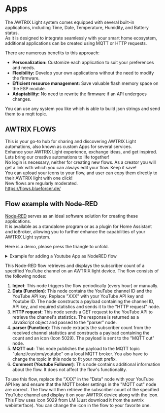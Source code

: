 # Apps

The AWTRIX Light system comes equipped with several built-in applications, including Time, Date, Temperature, Humidity, and Battery status.  
As it is designed to integrate seamlessly with your smart home ecosystem, additional applications can be created using MQTT or HTTP requests.

There are numerous benefits to this approach:

- **Personalization:** Customize each application to suit your preferences and needs.
- **Flexibility:** Develop your own applications without the need to modify the firmware.
- **Efficient resource management:** Save valuable flash memory space on the ESP module.
- **Adaptability:** No need to rewrite the firmware if an API undergoes changes.

You can use any system you like which is able to build json strings and send them to a mqtt topic.

## AWTRIX FLOWS
This is your go-to hub for sharing and discovering AWTRIX Light automations, also known as custom Apps for several services.  
Enhance your AWTRIX Light experience, exchange ideas, and get inspired. Lets bring our creative automations to life together!  
No login is necessary, neither for creating new flows. As a creator you will get a link with which you can always edit your flow. Keep it save!  
You can upload your icons to your flow, and user can copy them directly to their AWTRIX light with one click!  
New flows are regularly moderated.  
https://flows.blueforcer.de/   
    

## Flow example with Node-RED
[Node-RED](https://nodered.org/) serves as an ideal software solution for creating these applications.  
It is available as a standalone program or as a plugin for Home Assistant and ioBroker, allowing you to further enhance the capabilities of your AWTRIX Light system.
    
Here is a demo, please press the triangle to unfold.

<details>
  <summary>Example for adding a Youtube App as NodeRED flow</summary>
    
```json  
[
  {
    "id": "2a59d30d07abe14f",
    "type": "group",
    "z": "54b42d8d.cda474",
    "style": {
      "stroke": "#999999",
      "stroke-opacity": "1",
      "fill": "none",
      "fill-opacity": "1",
      "label": true,
      "label-position": "nw",
      "color": "#a4a4a4"
    },
    "nodes": [
      "f0f17299.3736c",
      "dc7878f9.4756c8",
      "f234aae371d72680",
      "555bb8624b88c9c3",
      "69c388146e28049d",
      "a349ade5a57f7537"
    ],
    "x": 34,
    "y": 39,
    "w": 892,
    "h": 122
  },
  {
    "id": "f0f17299.3736c",
    "type": "inject",
    "z": "54b42d8d.cda474",
    "g": "2a59d30d07abe14f",
    "name": "",
    "props": [],
    "repeat": "3600",
    "crontab": "",
    "once": true,
    "onceDelay": 0.1,
    "topic": "",
    "x": 130,
    "y": 120,
    "wires": [
      [
        "a349ade5a57f7537"
      ]
    ]
  },
  {
    "id": "dc7878f9.4756c8",
    "type": "http request",
    "z": "54b42d8d.cda474",
    "g": "2a59d30d07abe14f",
    "name": "",
    "method": "GET",
    "ret": "obj",
    "paytoqs": "query",
    "url": "https://youtube.googleapis.com/youtube/v3/channels",
    "tls": "",
    "persist": false,
    "proxy": "",
    "insecureHTTPParser": false,
    "authType": "",
    "senderr": false,
    "headers": [],
    "x": 430,
    "y": 120,
    "wires": [
      [
        "f234aae371d72680"
      ]
    ]
  },
  {
    "id": "f234aae371d72680",
    "type": "function",
    "z": "54b42d8d.cda474",
    "g": "2a59d30d07abe14f",
    "name": "parser",
    "func": "var json = msg.payload;\nvar subscriberCount = json.items[0].statistics.subscriberCount;\n\nmsg.payload = { \"text\": subscriberCount, \"icon\": 5029};\nreturn msg;",
    "outputs": 1,
    "noerr": 0,
    "initialize": "",
    "finalize": "",
    "libs": [],
    "x": 590,
    "y": 120,
    "wires": [
      [
        "555bb8624b88c9c3"
      ]
    ]
  },
  {
    "id": "555bb8624b88c9c3",
    "type": "mqtt out",
    "z": "54b42d8d.cda474",
    "g": "2a59d30d07abe14f",
    "name": "",
    "topic": "ulanzi/custom/youtube",
    "qos": "",
    "retain": "",
    "respTopic": "",
    "contentType": "",
    "userProps": "",
    "correl": "",
    "expiry": "",
    "broker": "346df2a95aac5785",
    "x": 800,
    "y": 120,
    "wires": []
  },
  {
    "id": "69c388146e28049d",
    "type": "comment",
    "z": "54b42d8d.cda474",
    "g": "2a59d30d07abe14f",
    "name": "Youtube Follower",
    "info": "Just enter your channelID and Youtube API key in the \"Data\" node  and set your AWTRIX MQTT prefix.\nUses Icon 5029 (LM)",
    "x": 140,
    "y": 80,
    "wires": []
  },
  {
    "id": "a349ade5a57f7537",
    "type": "function",
    "z": "54b42d8d.cda474",
    "g": "2a59d30d07abe14f",
    "name": "Data",
    "func": "msg.payload = { \"id\": \"UCpGLALzRO0uaasWTsm9M99w\", \"key\": \"XXX\", \"part\":\"statistics\"}\nreturn msg;",
    "outputs": 1,
    "noerr": 0,
    "initialize": "",
    "finalize": "",
    "libs": [],
    "x": 270,
    "y": 120,
    "wires": [
      [
        "dc7878f9.4756c8"
      ]
    ]
  },
  {
    "id": "346df2a95aac5785",
    "type": "mqtt-broker",
    "name": "",
    "broker": "localhost",
    "port": "1883",
    "clientid": "",
    "autoConnect": true,
    "usetls": false,
    "protocolVersion": "4",
    "keepalive": "60",
    "cleansession": true,
    "birthTopic": "",
    "birthQos": "0",
    "birthPayload": "",
    "birthMsg": {},
    "closeTopic": "",
    "closeQos": "0",
    "closePayload": "",
    "closeMsg": {},
    "willTopic": "",
    "willQos": "0",
    "willPayload": "",
    "willMsg": {},
    "userProps": "",
    "sessionExpiry": ""
  }
]  
```  
</details>

This Node-RED flow retrieves and displays the subscriber count of a specified YouTube channel on an AWTRIX light device. The flow consists of the following nodes:

1. **Inject**: This node triggers the flow periodically (every hour) or manually.
2. **Data (Function)**: This node contains the YouTube channel ID and the YouTube API key. Replace "XXX" with your YouTube API key and Youtube ID. The node constructs a payload containing the channel ID, API key, and required statistics and sends it to the "HTTP request" node.
3. **HTTP request**: This node sends a GET request to the YouTube API to retrieve the channel's statistics. The response is returned as a JavaScript object and passed to the "parser" node.
4. **parser (Function)**: This node extracts the subscriber count from the received channel statistics and constructs a payload containing the count and an icon (Icon 5029). The payload is sent to the "MQTT out" node.
5. **MQTT out**: This node publishes the payload to the MQTT topic "ulanzi/custom/youtube" on a local MQTT broker. You also have to change the topic in this node to fit your mqtt prefix.
6. **Comment (Youtube Follower)**: This node contains additional information about the flow. It does not affect the flow's functionality.

To use this flow, replace the "XXX" in the "Data" node with your YouTube API key and ensure that the MQTT broker settings in the "MQTT out" node are correct.
The flow will then retrieve the subscriber count of the specified YouTube channel and display it on your AWTRIX device along with the icon.
This Flow uses icon 5029 from LM (Just download it from the awtrix webinterface). You can change the icon in the flow to your favorite one.


